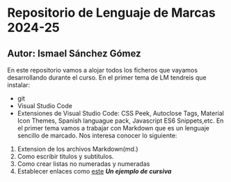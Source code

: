 # Repositorio de Lenguaje de Marcas 2024-25
## Autor: Ismael Sánchez Gómez
En este repositorio vamos a alojar todos los ficheros que vayamos desarrollando durante el curso. En el primer tema de LM tendreis que instalar:
- git 
- Visual Studio Code
- Extensiones de Visual Studio Code: CSS Peek, Autoclose Tags, Material Icon Themes, Spanish languague pack, Javascript ES6 Snippets,etc.
En el primer tema vamos a trabajar con Markdown que es un lenguaje sencillo de marcado. Nos interesa conocer lo siguiente:
1. Extension de los archivos Markdown(md.)
2. Como escribir titulos y subtitulos.
3. Como crear listas no numeradas y numeradas
4. Establecer enlaces como [este](https://github.com/Ismael525/LM2324)
***Un ejemplo de cursiva***